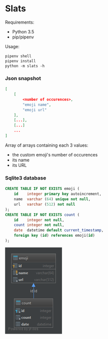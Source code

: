 # Slats


Requirements:
- Python 3.5
- pip/pipenv


Usage:

```shell
pipenv shell
pipenv install
python -m slats -h
```

### Json snapshot

```json
[
    [
        <number of occurences>,
        "emoji name",
        "emoji url"
    ],
    [...],
    [...]
    ...
]
```
Array of arrays containing each 3 values:
- the custom emoji's number of occurences
- its name
- its URL

### Sqlite3 database

```sql
CREATE TABLE IF NOT EXISTS emoji (
    id    integer primary key autoincrement,
    name  varchar (64) unique not null,
    url   varchar (512) not null
);
CREATE TABLE IF NOT EXISTS count (
    id    integer not null,
    count integer not null,
    date  datetime default current_timestamp,
    foreign key (id) references emoji(id)
);
```

![diagram](diagram.png "Database diagram")
